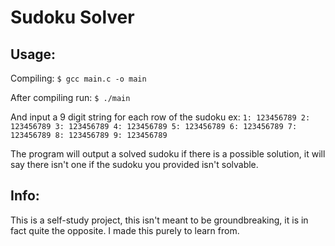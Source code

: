 Sudoku Solver
=============
Usage:
------
Compiling:
`$ gcc main.c -o main`

After compiling run:
`$ ./main`

And input a 9 digit string for each row of the sudoku ex:
`1: 123456789
2: 123456789
3: 123456789
4: 123456789
5: 123456789
6: 123456789
7: 123456789
8: 123456789
9: 123456789`

The program will output a solved sudoku if there is a possible solution, it will say there isn't one if the sudoku you provided isn't solvable.

Info:
-----
This is a self-study project, this isn't meant to be groundbreaking, it is in fact quite the opposite. I made this purely to learn from.

